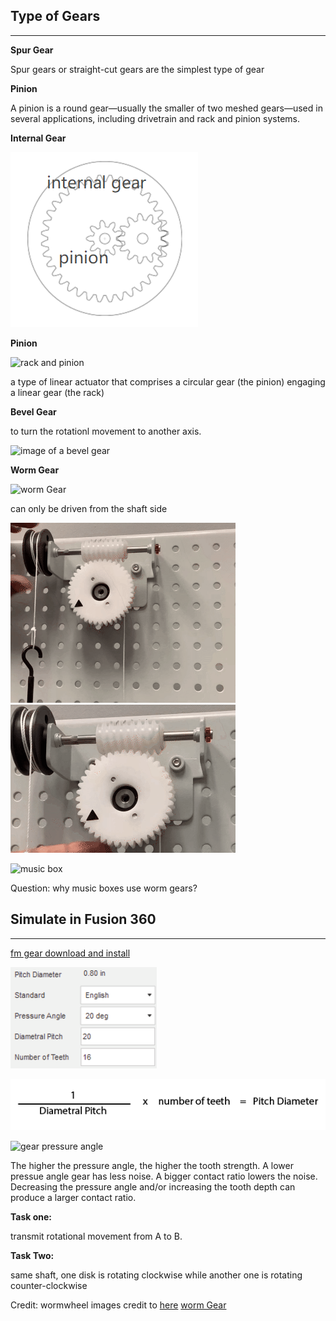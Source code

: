 ## Type of Gears

---

**Spur Gear**

Spur gears or straight-cut gears are the simplest type of gear

**Pinion**

A pinion is a round gear—usually the smaller of two meshed gears—used in several applications, including drivetrain and rack and pinion systems.

**Internal Gear**

![image of an internal gear, called planetary gear for it could create a planet like movement](images/internal_gear.png)

**Pinion**

![rack and pinion](https://cdn.britannica.com/77/3677-004-BCF27DE8/Rack-pinion-Gear-wheel-cogwheel.jpg)

a type of linear actuator that comprises a circular gear (the pinion) engaging a linear gear (the rack)

**Bevel Gear**

to turn the rotationl movement to another axis.

![image of a bevel gear](https://iconarchive.com/download/i29990/rob-sanders/gear/bevel-gear.ico)

**Worm Gear**

![worm Gear](https://upload.wikimedia.org/wikipedia/commons/thumb/c/c3/Worm_Gear.gif/220px-Worm_Gear.gif)

can only be driven from the shaft side

![worm gear driven from the right side, it is working](images/wormwheeldriven.gif) 
![driven from the other side it is locked](images/wormwheelnot_driven.gif)

<img src="https://cdn.shopify.com/s/files/1/1381/8321/products/Music-Box_WB2_b205bc79-73a2-4f21-8e89-9d10f0c97eab_700x700.jpg?v=1590153348" alt="music box" width=400>


Question: why music boxes use worm gears?

## Simulate in Fusion 360

---

[fm gear download and install](https://apps.autodesk.com/FUSION/en/Detail/Index?id=6294804001663532834)

![image of fusion gear parameters](images/fusion360/fusion_gear.png)

![image of fusion gear formula](images/fusion360/gear_formula.png)

![gear pressure angle](https://www.grobinc.com/wp-content/uploads/gear-pressure-angle-comparison-14.5%C2%B0-20%C2%B0.png)

The higher the pressure angle, the higher the tooth strength. A lower pressue angle gear has less noise. A bigger contact ratio lowers the noise. Decreasing the pressure angle and/or increasing the tooth depth can produce a larger contact ratio.

**Task one:**

transmit rotational movement from A to B. 

**Task Two:**

same shaft, one disk is rotating clockwise while another one is rotating counter-clockwise


Credit: 
wormwheel images credit to [here](https://youtu.be/pfRFXhXQRgA) [worm Gear](https://upload.wikimedia.org/wikipedia/commons/thumb/c/c3/Worm_Gear.gif/220px-Worm_Gear.gif)